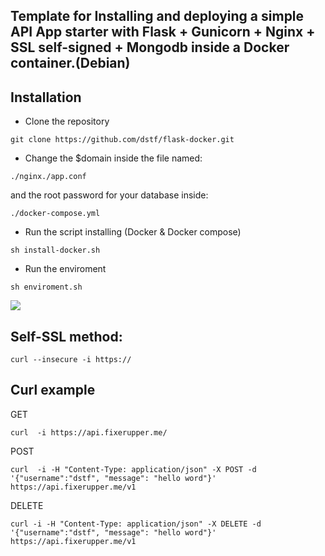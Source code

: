 ## Template for Installing and deploying a simple API App starter with Flask + Gunicorn + Nginx + SSL self-signed + Mongodb inside a Docker container.(Debian)



## Installation

- Clone the repository
```
git clone https://github.com/dstf/flask-docker.git
```

- Change the $domain inside the file named:
```
./nginx./app.conf
```
  and the root password for your database inside:
```
./docker-compose.yml
```

- Run the script installing (Docker & Docker compose)
```
sh install-docker.sh
```

- Run the enviroment
```
sh enviroment.sh
```



![](https://06a7f2c2-5c56-40d7-aded-6455af08391b.es-mad1.upcloudobjects.com/project001/github/simpleAPI.gif)


## Self-SSL method:
```
curl --insecure -i https:// 
```

## Curl example 
GET
```
curl  -i https://api.fixerupper.me/
```
POST
```
curl  -i -H "Content-Type: application/json" -X POST -d '{"username":"dstf", "message": "hello word"}' https://api.fixerupper.me/v1 
```
DELETE
```
curl -i -H "Content-Type: application/json" -X DELETE -d '{"username":"dstf", "message": "hello word"}' https://api.fixerupper.me/v1
```

